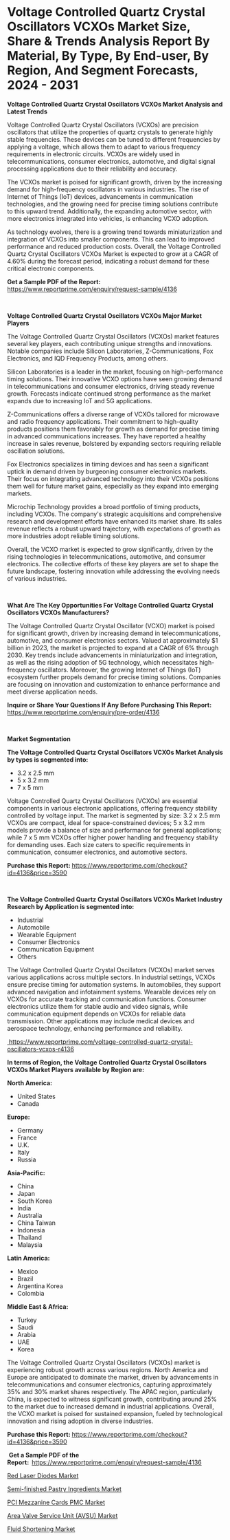 <p><h1>Voltage Controlled Quartz Crystal Oscillators VCXOs Market Size, Share & Trends Analysis Report By Material, By Type, By End-user, By Region, And Segment Forecasts, 2024 - 2031</h1></p><p><strong>Voltage Controlled Quartz Crystal Oscillators VCXOs Market Analysis and Latest Trends</strong></p>
<p><p>Voltage Controlled Quartz Crystal Oscillators (VCXOs) are precision oscillators that utilize the properties of quartz crystals to generate highly stable frequencies. These devices can be tuned to different frequencies by applying a voltage, which allows them to adapt to various frequency requirements in electronic circuits. VCXOs are widely used in telecommunications, consumer electronics, automotive, and digital signal processing applications due to their reliability and accuracy.</p><p>The VCXOs market is poised for significant growth, driven by the increasing demand for high-frequency oscillators in various industries. The rise of Internet of Things (IoT) devices, advancements in communication technologies, and the growing need for precise timing solutions contribute to this upward trend. Additionally, the expanding automotive sector, with more electronics integrated into vehicles, is enhancing VCXO adoption.</p><p>As technology evolves, there is a growing trend towards miniaturization and integration of VCXOs into smaller components. This can lead to improved performance and reduced production costs. Overall, the Voltage Controlled Quartz Crystal Oscillators VCXOs Market is expected to grow at a CAGR of 4.60% during the forecast period, indicating a robust demand for these critical electronic components.</p></p>
<p><strong>Get a Sample PDF of the Report:&nbsp;</strong> <a href="https://www.reportprime.com/enquiry/request-sample/4136?utm_campaign=1135&utm_medium=2&utm_source=Github&utm_content=ia&utm_term=10102024&utm_id=voltage-controlled-quartz-crystal-oscillators-vcxos">https://www.reportprime.com/enquiry/request-sample/4136</a></p>
<p>&nbsp;</p>
<p><strong>Voltage Controlled Quartz Crystal Oscillators VCXOs Major Market Players</strong></p>
<p><p>The Voltage Controlled Quartz Crystal Oscillators (VCXOs) market features several key players, each contributing unique strengths and innovations. Notable companies include Silicon Laboratories, Z-Communications, Fox Electronics, and IQD Frequency Products, among others.</p><p>Silicon Laboratories is a leader in the market, focusing on high-performance timing solutions. Their innovative VCXO options have seen growing demand in telecommunications and consumer electronics, driving steady revenue growth. Forecasts indicate continued strong performance as the market expands due to increasing IoT and 5G applications.</p><p>Z-Communications offers a diverse range of VCXOs tailored for microwave and radio frequency applications. Their commitment to high-quality products positions them favorably for growth as demand for precise timing in advanced communications increases. They have reported a healthy increase in sales revenue, bolstered by expanding sectors requiring reliable oscillation solutions.</p><p>Fox Electronics specializes in timing devices and has seen a significant uptick in demand driven by burgeoning consumer electronics markets. Their focus on integrating advanced technology into their VCXOs positions them well for future market gains, especially as they expand into emerging markets.</p><p>Microchip Technology provides a broad portfolio of timing products, including VCXOs. The company's strategic acquisitions and comprehensive research and development efforts have enhanced its market share. Its sales revenue reflects a robust upward trajectory, with expectations of growth as more industries adopt reliable timing solutions.</p><p>Overall, the VCXO market is expected to grow significantly, driven by the rising technologies in telecommunications, automotive, and consumer electronics. The collective efforts of these key players are set to shape the future landscape, fostering innovation while addressing the evolving needs of various industries.</p></p>
<p>&nbsp;</p>
<p><strong>What Are The Key Opportunities For Voltage Controlled Quartz Crystal Oscillators VCXOs Manufacturers?</strong></p>
<p><p>The Voltage Controlled Quartz Crystal Oscillator (VCXO) market is poised for significant growth, driven by increasing demand in telecommunications, automotive, and consumer electronics sectors. Valued at approximately $1 billion in 2023, the market is projected to expand at a CAGR of 6% through 2030. Key trends include advancements in miniaturization and integration, as well as the rising adoption of 5G technology, which necessitates high-frequency oscillators. Moreover, the growing Internet of Things (IoT) ecosystem further propels demand for precise timing solutions. Companies are focusing on innovation and customization to enhance performance and meet diverse application needs.</p></p>
<p><strong>Inquire or Share Your Questions If Any Before Purchasing This Report:</strong> <a href="https://www.reportprime.com/enquiry/pre-order/4136?utm_campaign=1135&utm_medium=2&utm_source=Github&utm_content=ia&utm_term=10102024&utm_id=voltage-controlled-quartz-crystal-oscillators-vcxos">https://www.reportprime.com/enquiry/pre-order/4136</a></p>
<p>&nbsp;</p>
<p><strong>Market Segmentation</strong></p>
<p><strong>The Voltage Controlled Quartz Crystal Oscillators VCXOs Market Analysis by types is segmented into:</strong></p>
<p><ul><li>3.2 x 2.5 mm</li><li>5 x 3.2 mm</li><li>7 x 5 mm</li></ul></p>
<p><p>Voltage Controlled Quartz Crystal Oscillators (VCXOs) are essential components in various electronic applications, offering frequency stability controlled by voltage input. The market is segmented by size: 3.2 x 2.5 mm VCXOs are compact, ideal for space-constrained devices; 5 x 3.2 mm models provide a balance of size and performance for general applications; while 7 x 5 mm VCXOs offer higher power handling and frequency stability for demanding uses. Each size caters to specific requirements in communication, consumer electronics, and automotive sectors.</p></p>
<p><strong>Purchase this Report:&nbsp;</strong><a href="https://www.reportprime.com/checkout?id=4136&price=3590&utm_campaign=1135&utm_medium=2&utm_source=Github&utm_content=ia&utm_term=10102024&utm_id=voltage-controlled-quartz-crystal-oscillators-vcxos">https://www.reportprime.com/checkout?id=4136&price=3590</a></p>
<p>&nbsp;</p>
<p><strong>The Voltage Controlled Quartz Crystal Oscillators VCXOs Market Industry Research by Application is segmented into:</strong></p>
<p><ul><li>Industrial</li><li>Automobile</li><li>Wearable Equipment</li><li>Consumer Electronics</li><li>Communication Equipment</li><li>Others</li></ul></p>
<p><p>The Voltage Controlled Quartz Crystal Oscillators (VCXOs) market serves various applications across multiple sectors. In industrial settings, VCXOs ensure precise timing for automation systems. In automobiles, they support advanced navigation and infotainment systems. Wearable devices rely on VCXOs for accurate tracking and communication functions. Consumer electronics utilize them for stable audio and video signals, while communication equipment depends on VCXOs for reliable data transmission. Other applications may include medical devices and aerospace technology, enhancing performance and reliability.</p></p>
<p><a href="https://www.reportprime.com/voltage-controlled-quartz-crystal-oscillators-vcxos-r4136?utm_campaign=1135&utm_medium=2&utm_source=Github&utm_content=ia&utm_term=10102024&utm_id=voltage-controlled-quartz-crystal-oscillators-vcxos">&nbsp;https://www.reportprime.com/voltage-controlled-quartz-crystal-oscillators-vcxos-r4136</a></p>
<p><strong>In terms of Region, the Voltage Controlled Quartz Crystal Oscillators VCXOs Market Players available by Region are:</strong></p>
<p>
    <p> <strong> North America: </strong>
        <ul>
            <li>United States</li>
            <li>Canada</li>
        </ul>
        </p> 
    <p> <strong> Europe: </strong>
        <ul>
            <li>Germany</li>
            <li>France</li>
            <li>U.K.</li>
            <li>Italy</li>
            <li>Russia</li>
        </ul>
        </p> 
    <p> <strong> Asia-Pacific: </strong>
        <ul>
            <li>China</li>
            <li>Japan</li>
            <li>South Korea</li>
            <li>India</li>
            <li>Australia</li>
            <li>China Taiwan</li>
            <li>Indonesia</li>
            <li>Thailand</li>
            <li>Malaysia</li>
        </ul>
        </p> 
    <p> <strong> Latin America: </strong>
        <ul>
            <li>Mexico</li>
            <li>Brazil</li>
            <li>Argentina Korea</li>
            <li>Colombia</li>
        </ul>
        </p> 
    <p> <strong> Middle East & Africa: </strong>
        <ul>
            <li>Turkey</li>
            <li>Saudi</li>
            <li>Arabia</li>
            <li>UAE</li>
            <li>Korea</li>
        </ul>
    </p>
    </p>
<p><p>The Voltage Controlled Quartz Crystal Oscillators (VCXOs) market is experiencing robust growth across various regions. North America and Europe are anticipated to dominate the market, driven by advancements in telecommunications and consumer electronics, capturing approximately 35% and 30% market shares respectively. The APAC region, particularly China, is expected to witness significant growth, contributing around 25% to the market due to increased demand in industrial applications. Overall, the VCXO market is poised for sustained expansion, fueled by technological innovation and rising adoption in diverse industries.</p></p>
<p><strong>Purchase this Report: </strong><a href="https://www.reportprime.com/checkout?id=4136&price=3590&utm_campaign=1135&utm_medium=2&utm_source=Github&utm_content=ia&utm_term=10102024&utm_id=voltage-controlled-quartz-crystal-oscillators-vcxos">https://www.reportprime.com/checkout?id=4136&price=3590</a></p>
<p>&nbsp;<strong>Get a Sample PDF of the Report:&nbsp;&nbsp;</strong><a href="https://www.reportprime.com/enquiry/request-sample/4136?utm_campaign=1135&utm_medium=2&utm_source=Github&utm_content=ia&utm_term=10102024&utm_id=voltage-controlled-quartz-crystal-oscillators-vcxos">https://www.reportprime.com/enquiry/request-sample/4136</a></p>
<p><strong></strong></p>
<p><p><a href="https://github.com/JubayerMia832/Market-Research-Report-List-1/blob/main/red-laser-diodes-market.md?utm_campaign=1135&utm_medium=2&utm_source=Github&utm_content=ia&utm_term=10102024&utm_id=voltage-controlled-quartz-crystal-oscillators-vcxos">Red Laser Diodes Market</a></p><p><a href="https://issuu.com/reportprime-2/docs/semi-finished-pastry-ingredients-ma_a4528d323fb9ce?utm_campaign=1135&utm_medium=2&utm_source=Github&utm_content=ia&utm_term=10102024&utm_id=voltage-controlled-quartz-crystal-oscillators-vcxos">Semi-finished Pastry Ingredients Market</a></p><p><a href="https://github.com/NancyAlvarado586/Market-Research-Report-List-1/blob/main/pci-mezzanine-cards-pmc-market.md?utm_campaign=1135&utm_medium=2&utm_source=Github&utm_content=ia&utm_term=10102024&utm_id=voltage-controlled-quartz-crystal-oscillators-vcxos">PCI Mezzanine Cards PMC Market</a></p><p><a href="https://www.linkedin.com/pulse/area-valve-service-unit-avsu-market-size-share-analysis-growth-kbgne?utm_campaign=1135&utm_medium=2&utm_source=Github&utm_content=ia&utm_term=10102024&utm_id=voltage-controlled-quartz-crystal-oscillators-vcxos">Area Valve Service Unit (AVSU) Market</a></p><p><a href="https://issuu.com/reportprime-2/docs/fluid-shortening-market-size-2030.p_fa172d16a9ca5d?utm_campaign=1135&utm_medium=2&utm_source=Github&utm_content=ia&utm_term=10102024&utm_id=voltage-controlled-quartz-crystal-oscillators-vcxos">Fluid Shortening Market</a></p></p>